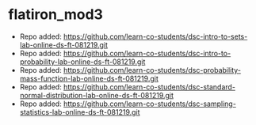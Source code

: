 # flatiron_mod3

- Repo added: https://github.com/learn-co-students/dsc-intro-to-sets-lab-online-ds-ft-081219.git
- Repo added: https://github.com/learn-co-students/dsc-intro-to-probability-lab-online-ds-ft-081219.git
- Repo added: https://github.com/learn-co-students/dsc-probability-mass-function-lab-online-ds-ft-081219.git
- Repo added: https://github.com/learn-co-students/dsc-standard-normal-distribution-lab-online-ds-ft-081219.git
- Repo added: https://github.com/learn-co-students/dsc-sampling-statistics-lab-online-ds-ft-081219.git
